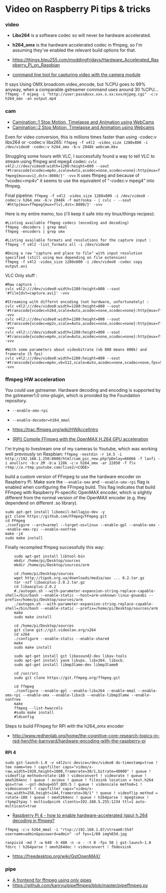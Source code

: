 # Video on Raspberry Pi tips & tricks




### video

* **Libx264** is a software codec so will never be hardware accelerated.
* **h264_omx** is the hardware accelerated codec in ffmpeg, so I'm assuming they've enabled the relevant build options for that.

* https://things.bleu255.com/moddingfridays/Hardware_Accelerated_Raspberry_Pi_on_Raspbian
* [command line tool for capturing video with the camera module](https://www.raspberrypi.org/documentation/usage/camera/raspicam/raspivid.md)


It says Using OMX.broadcom.video_encode, but %CPU goes to 99% anyway, when a comparable gstreamer command uses around 30 %CPU...
`ffmpeg -f mjpeg -i "http://user:pass@xxx.xxx.x.xx:xxx/mjpeg.cgi" -c:v h264_omx -an output.mp4`

### cam 

* [Camination::1 Stop Motion, Timelapse and Animation using WebCams](http://www.sparkslabs.com/camination/)
* [Camination::2 Stop Motion, Timelapse and Animation using Webcams](https://github.com/sparkslabs/camination)


Even for video conversion, this is millions times faster than using -codec:v libx264 or -codec:v libx265:
`ffmpeg -f v4l2 -video_size 1280x800 -i /dev/video0 -codec:v h264_omx -b:v 2048k webcam.mkv`

Struggling some hours with VLC, I successfully found a way to tell VLC to stream using ffmpeg and mpeg4 codec:
`cvlc v4l2:///dev/video0:width=1280:height=800 --sout '#transcode{vcodec=mp4v,scale=Auto,acodec=none,scodec=none}:http{mux=ffmpeg{mux=avi},dst=:8080/}' -vvv`
It uses ffmpeg and because of "vcodec=mp4v" it seems to use the equivalent of "-codec:v mpeg4" into ffmpeg.


Final pipeline:
`ffmpeg -f v4l2 -video_size 1280x800 -i /dev/video0 -codec:v h264_omx -b:v 2048k -f matroska - | cvlc - --sout '#http{mux=ffmpeg{mux=flv},dst=:8080/}' -vvv`


Here is my entire memo, too (i'll keep it safe into my linux/things recipes):
```
#Listing available ffmpeg codecs (encoding and decoding)
ffmpeg -decoders | grep mmal
ffmpeg -encoders | grep omx

#Listing available formats and resolutions for the capture input :
ffmpeg -f v4l2 -list_formats all -i /dev/video0

#Doing a raw "capture and place to file" with input resolution specified (still using mux depending on file extension)
ffmpeg -f v4l2 -video_size 1280x800 -i /dev/video0 -codec copy output.avi
```

VLC Only stuff :
```
#Raw capture :
cvlc v4l2:///dev/video0:width=1280:height=800 --sout '#file{dst=capture.avi}' -vvv

#Streaming with differnt encoding (not hardware, unfortunately) :
cvlc v4l2:///dev/video0:width=1280:height=800 --sout '#transcode{vcodec=h264,scale=Auto,acodec=none,scodec=none}:http{mux=ffmpeg{mux=flv},dst=:8080/}' -vvv
cvlc v4l2:///dev/video0:width=1280:height=800 --sout '#transcode{vcodec=mp2v,scale=Auto,acodec=none,scodec=none}:http{mux=ffmpeg{mux=avi},dst=:8080/}' -vvv
cvlc v4l2:///dev/video0:width=1280:height=800 --sout '#transcode{vcodec=mp4v,scale=Auto,acodec=none,scodec=none}:http{mux=ffmpeg{mux=avi},dst=:8080/}' -vvv

#With some parameters about videobitrate (vb 800 means 800k) and framerate (5 fps)
cvlc v4l2:///dev/video0:width=1280:height=800 --sout '#transcode{vcodec=mp4v,vb=512,scale=Auto,acodec=none,scodec=none,fps=5}:http{mux=ffmpeg{mux=avi},dst=:8080/}' -vvv
```


### ffmpeg HW acceleration


You could use gstreamer. Hardware decoding and encoding is supported by the gstreamer1.0 omx-plugin, which is provided by the Foundation repository.

* `--enable-omx-rpi`
* `--enable-decoder=h264_mmal`



* https://trac.ffmpeg.org/wiki/HWAccelIntro
* [(RPi) Compile FFmpeg with the OpenMAX H.264 GPU acceleration](https://github.com/legotheboss/YouTube-files/wiki/(RPi)-Compile-FFmpeg-with-the-OpenMAX-H.264-GPU-acceleration)

I'm trying to livestream one of my cameras to Youtube, which was working well previously on Raspbian:
`ffmpeg -nostdin -r 14.5 -i http://192.168.1.250:8080/html/cam_pic_new.php?pDelay=66666 -f lavfi -i anullsrc -b:v 2M -b:a 128k -c:v h264_omx -ar 22050 -f flv rtmp://a.rtmp.youtube.com/live2/<CODE>`

build a custom version of FFmpeg to use the hardware encoder on Raspberry Pi. Make sure the `--enable-omx` and `--enable-omx-rpi` flag is enabled when configuring the FFmpeg build. This flag indicates that build FFmpeg with Raspberry Pi-specific OpenMAX encoder, which is silghtly different from the normal version of the OpenMAX encoder (e.g. they dependend on different .so library).

```
sudo apt-get install libomxil-bellagio-dev -y
git clone https://github.com/FFmpeg/FFmpeg.git
cd FFmpeg
./configure --arch=armel --target-os=linux --enable-gpl --enable-omx --enable-omx-rpi --enable-nonfree
make -j4
sudo make install
```



Finally recompiled ffmpeg successfully this way:
```
    sudo apt-get install libtool-bin
    mkdir /home/pi/Desktop/sources
    mkdir /home/pi/Desktop/sources/arm

    cd /home/pi/Desktop/sources
    wget http://tipok.org.ua/downloads/media/aac ... 0.2.tar.gz
    tar -xzf libaacplus-2.0.2.tar.gz
    cd libaacplus-2.0.2
    #./autogen.sh --with-parameter-expansion-string-replace-capable-shell=/bin/bash --enable-static --host=arm-unknown-linux-gnueabi --prefix=/home/pi/Desktop/sources/arm
    ./autogen.sh --with-parameter-expansion-string-replace-capable-shell=/bin/bash --enable-static --prefix=/home/pi/Desktop/sources/arm
    make
    sudo make install

    cd /home/pi/Desktop/sources
    git clone git://git.videolan.org/x264
    cd x264
    ./configure --enable-static --enable-shared
    make
    sudo make install

    sudo apt-get install git libasound2-dev libav-tools
    sudo apt-get install yasm libvpx. libx264. libxcb.
    sudo apt-get install libmp3lame-dev libmp3lame0

    cd /usr/src
    sudo git clone https://git.ffmpeg.org/ffmpeg.git

    cd ffmpeg
    ./configure --enable-gpl --enable-libx264 --enable-mmal --enable-omx-rpi --enable-omx --enable-libxcb --enable-libmp3lame --enable-nonfree
    make
    ffmpeg --list-hwaccels
    #sudo make install
    #ldconfig
```



Steps to build FFmpeg for RPi with the h264_omx encoder

* http://www.redhenlab.org/home/the-cognitive-core-research-topics-in-red-hen/the-barnyard/hardware-encoding-with-the-raspberry-pi



#### RPi 4

```
sudo gst-launch-1.0 -v v4l2src device=/dev/video0 do-timestamp=true ! tee name=tee ! capsfilter caps="video/x-raw,width=1920,height=1080,framerate=30/1,bitrate=40000" ! queue ! videoflip method=rotate-180 ! videoconvert ! videorate ! queue ! omxh264enc ! queue ! avimux ! queue ! filesink location = test.h264 qos=true --gst-debug=GST_QOS:5 ! queue ! videoscale method=1 ! videoconvert ! capsfilter caps="video/x-raw,width=256,height=144,framerate=30/1" ! queue ! videoflip method = rotate-180 ! queue ! omxh264enc ! queue ! h264parse ! mpegtsmux ! rtpmp2tpay ! multiudpsink clients=192.168.5.255:1234 ttl=1 auto-multicast=true
```

* [Raspberry Pi 4 - how to enable hardware-accelerated (gpu) h.264 decoding in ffmpeg?](https://www.raspberrypi.org/forums/viewtopic.php?t=265764)

`ffmpeg -c:v h264_mmal -i "rtsp://192.168.1.87/stream0:554?username=admin&password=admin" -vf fps=1/60 img%03d.jpg`

`raspivid -md 7 -w 640 -h 480 -n -o - -t 0 -fps 50 | gst-launch-1.0 fdsrc ! h264parse ! omxh264dec ! videoconvert ! fbdevsink`

* https://freedesktop.org/wiki/GstOpenMAX/


### pipe

* [A frontend for ffmpeg using only pipes](https://github.com/kanryu/pipeffmpeg)
* https://github.com/kanryu/pipeffmpeg/blob/master/pipeffmpeg.py





